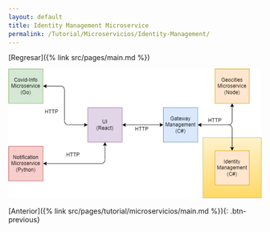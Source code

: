 ```yaml
---
layout: default
title: Identity Management Microservice
permalink: /Tutorial/Microservicios/Identity-Management/
---
```

[Regresar]({% link src/pages/main.md %})

![Identity Management Microservice](/src/images/enfasis_identity.png)

[Anterior]({% link src/pages/tutorial/microservicios/main.md %}){: .btn-previous}
